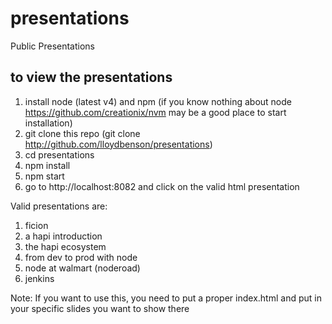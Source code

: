 presentations
=============

Public Presentations

## to view the presentations
1.  install node (latest v4) and npm (if you know nothing about node https://github.com/creationix/nvm may be a good place to start installation)
2.  git clone this repo (git clone http://github.com/lloydbenson/presentations)
3.  cd presentations
4.  npm install
5.  npm start
6.  go to http://localhost:8082 and click on the valid html presentation

Valid presentations are:

1.  ficion
2.  a hapi introduction
3.  the hapi ecosystem
4.  from dev to prod with node
5.  node at walmart (noderoad)
6.  jenkins 


Note: If you want to use this, you need to put a proper index.html and put in your specific slides you want to show there
